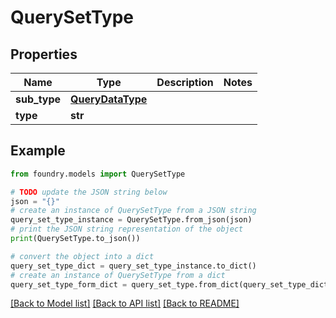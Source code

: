 # QuerySetType

## Properties

Name | Type | Description | Notes
------------ | ------------- | ------------- | -------------
**sub_type** | [**QueryDataType**](QueryDataType.md) |  |
**type** | **str** |  |

## Example

```python
from foundry.models import QuerySetType

# TODO update the JSON string below
json = "{}"
# create an instance of QuerySetType from a JSON string
query_set_type_instance = QuerySetType.from_json(json)
# print the JSON string representation of the object
print(QuerySetType.to_json())

# convert the object into a dict
query_set_type_dict = query_set_type_instance.to_dict()
# create an instance of QuerySetType from a dict
query_set_type_form_dict = query_set_type.from_dict(query_set_type_dict)
```

[\[Back to Model list\]](../README.md#documentation-for-models) [\[Back to API list\]](../README.md#documentation-for-api-endpoints) [\[Back to README\]](../README.md)
